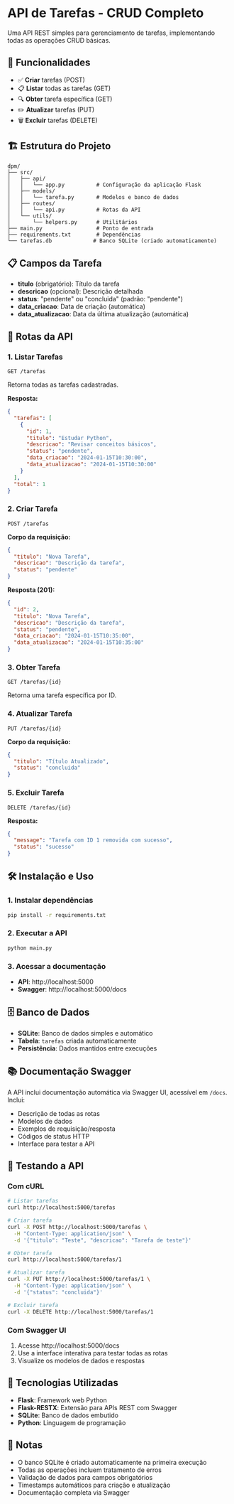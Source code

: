 # API de Tarefas - CRUD Completo

Uma API REST simples para gerenciamento de tarefas, implementando todas as operações CRUD básicas.

## 🚀 Funcionalidades

- ✅ **Criar** tarefas (POST)
- 📋 **Listar** todas as tarefas (GET)
- 🔍 **Obter** tarefa específica (GET)
- ✏️ **Atualizar** tarefas (PUT)
- 🗑️ **Excluir** tarefas (DELETE)

## 🏗️ Estrutura do Projeto

```
dpm/
├── src/
│   ├── api/
│   │   └── app.py          # Configuração da aplicação Flask
│   ├── models/
│   │   └── tarefa.py       # Modelos e banco de dados
│   ├── routes/
│   │   └── api.py          # Rotas da API
│   └── utils/
│       └── helpers.py      # Utilitários
├── main.py                 # Ponto de entrada
├── requirements.txt        # Dependências
└── tarefas.db             # Banco SQLite (criado automaticamente)
```

## 📋 Campos da Tarefa

- **titulo** (obrigatório): Título da tarefa
- **descricao** (opcional): Descrição detalhada
- **status**: "pendente" ou "concluida" (padrão: "pendente")
- **data_criacao**: Data de criação (automática)
- **data_atualizacao**: Data da última atualização (automática)

## 🔌 Rotas da API

### 1. Listar Tarefas

```
GET /tarefas
```

Retorna todas as tarefas cadastradas.

**Resposta:**

```json
{
  "tarefas": [
    {
      "id": 1,
      "titulo": "Estudar Python",
      "descricao": "Revisar conceitos básicos",
      "status": "pendente",
      "data_criacao": "2024-01-15T10:30:00",
      "data_atualizacao": "2024-01-15T10:30:00"
    }
  ],
  "total": 1
}
```

### 2. Criar Tarefa

```
POST /tarefas
```

**Corpo da requisição:**

```json
{
  "titulo": "Nova Tarefa",
  "descricao": "Descrição da tarefa",
  "status": "pendente"
}
```

**Resposta (201):**

```json
{
  "id": 2,
  "titulo": "Nova Tarefa",
  "descricao": "Descrição da tarefa",
  "status": "pendente",
  "data_criacao": "2024-01-15T10:35:00",
  "data_atualizacao": "2024-01-15T10:35:00"
}
```

### 3. Obter Tarefa

```
GET /tarefas/{id}
```

Retorna uma tarefa específica por ID.

### 4. Atualizar Tarefa

```
PUT /tarefas/{id}
```

**Corpo da requisição:**

```json
{
  "titulo": "Título Atualizado",
  "status": "concluida"
}
```

### 5. Excluir Tarefa

```
DELETE /tarefas/{id}
```

**Resposta:**

```json
{
  "message": "Tarefa com ID 1 removida com sucesso",
  "status": "sucesso"
}
```

## 🛠️ Instalação e Uso

### 1. Instalar dependências

```bash
pip install -r requirements.txt
```

### 2. Executar a API

```bash
python main.py
```

### 3. Acessar a documentação

- **API**: http://localhost:5000
- **Swagger**: http://localhost:5000/docs

## 🗄️ Banco de Dados

- **SQLite**: Banco de dados simples e automático
- **Tabela**: `tarefas` criada automaticamente
- **Persistência**: Dados mantidos entre execuções

## 📚 Documentação Swagger

A API inclui documentação automática via Swagger UI, acessível em `/docs`. Inclui:

- Descrição de todas as rotas
- Modelos de dados
- Exemplos de requisição/resposta
- Códigos de status HTTP
- Interface para testar a API

## 🧪 Testando a API

### Com cURL

```bash
# Listar tarefas
curl http://localhost:5000/tarefas

# Criar tarefa
curl -X POST http://localhost:5000/tarefas \
  -H "Content-Type: application/json" \
  -d '{"titulo": "Teste", "descricao": "Tarefa de teste"}'

# Obter tarefa
curl http://localhost:5000/tarefas/1

# Atualizar tarefa
curl -X PUT http://localhost:5000/tarefas/1 \
  -H "Content-Type: application/json" \
  -d '{"status": "concluida"}'

# Excluir tarefa
curl -X DELETE http://localhost:5000/tarefas/1
```

### Com Swagger UI

1. Acesse http://localhost:5000/docs
2. Use a interface interativa para testar todas as rotas
3. Visualize os modelos de dados e respostas

## 🔧 Tecnologias Utilizadas

- **Flask**: Framework web Python
- **Flask-RESTX**: Extensão para APIs REST com Swagger
- **SQLite**: Banco de dados embutido
- **Python**: Linguagem de programação

## 📝 Notas

- O banco SQLite é criado automaticamente na primeira execução
- Todas as operações incluem tratamento de erros
- Validação de dados para campos obrigatórios
- Timestamps automáticos para criação e atualização
- Documentação completa via Swagger
